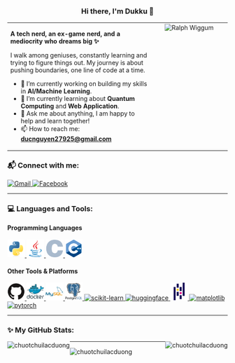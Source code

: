 <div align="center">

### **Hi there, I'm Dukku** 👋

</div>

<table>
  <tr>
    <td valign="top" width="65%">

**A tech nerd, an ex-game nerd, and a mediocrity who dreams big ✨**

<p>I walk among geniuses, constantly learning and trying to figure things out. My journey is about pushing boundaries, one line of code at a time.</p>

- 🔭 I’m currently working on building my skills in **AI/Machine Learning**.
- 🌱 I’m currently learning about **Quantum Computing** and **Web Application**.
- 💬 Ask me about anything, I am happy to help and learn together!
- 📫 How to reach me: **ducnguyen27925@gmail.com**

</td>
<td valign="top" width="35%">

<div align="center">
  <img src="https://media.giphy.com/media/v1.Y2lkPTc5MGI3NjExbjdldzVlZWowZ21jaGZqOXJzNjJsOG53Mzlyc21rNnIxemRncWozeCZlcD12MV9naWZzX3NlYXJjaCZjdD1n/H2u46cKU3VaXht6Iv9/giphy.gif" alt="Ralph Wiggum" />
</div>

</td>
</tr>
</table>

### 📬 Connect with me:

<p align="left">
  <a href="mailto:ducnguyen27925@gmail.com" target="_blank">
    <img src="https://img.shields.io/badge/Gmail-D14836?style=for-the-badge&logo=gmail&logoColor=white" alt="Gmail"/>
  </a>
  <a href="https://www.facebook.com/nguyen.manh.uc.50892/" target="_blank">
    <img src="https://img.shields.io/badge/Facebook-1877F2?style=for-the-badge&logo=facebook&logoColor=white" alt="Facebook"/>
  </a>
</p>

---

### 💻 Languages and Tools:

#### Programming Languages
<p align="left">
  <a href="https://www.python.org" target="_blank"> <img src="https://raw.githubusercontent.com/devicons/devicon/master/icons/python/python-original.svg" alt="python" width="40" height="40"/> </a>
  <a href="https://www.java.com" target="_blank"> <img src="https://raw.githubusercontent.com/devicons/devicon/master/icons/java/java-original.svg" alt="java" width="40" height="40"/> </a>
  <a href="https://www.cprogramming.com/" target="_blank"> <img src="https://raw.githubusercontent.com/devicons/devicon/master/icons/c/c-original.svg" alt="c" width="40" height="40"/> </a>
  <a href="https://www.cplusplus.com/" target="_blank"> <img src="https://raw.githubusercontent.com/devicons/devicon/master/icons/cplusplus/cplusplus-original.svg" alt="cplusplus" width="40" height="40"/> </a>
</p>

#### Other Tools & Platforms
<p align="left">
  <a href="https://github.com/" target="_blank"> <img src="https://raw.githubusercontent.com/devicons/devicon/master/icons/github/github-original.svg" alt="github" width="40" height="40"/> </a>
  <a href="https://www.docker.com/" target="_blank"> <img src="https://raw.githubusercontent.com/devicons/devicon/master/icons/docker/docker-original-wordmark.svg" alt="docker" width="40" height="40"/> </a>
  <a href="https://www.mysql.com/" target="_blank"> <img src="https://raw.githubusercontent.com/devicons/devicon/master/icons/mysql/mysql-original-wordmark.svg" alt="mysql" width="40" height="40"/> </a>
  <a href="https://www.postgresql.org" target="_blank"> <img src="https://raw.githubusercontent.com/devicons/devicon/master/icons/postgresql/postgresql-original-wordmark.svg" alt="postgresql" width="40" height="40"/> </a>
  <a href="https://scikit-learn.org/" target="_blank"> <img src="https://upload.wikimedia.org/wikipedia/commons/thumb/0/05/Scikit_learn_logo_small.svg/512px-Scikit_learn_logo_small.svg.png" alt="scikit-learn" width="40" height="40"/> </a>
  <a href="https://huggingface.co/" target="_blank"> <img src="https://huggingface.co/front/assets/huggingface_logo-noborder.svg" alt="huggingface" width="40" height="40"/> </a>
  <a href="https://pandas.pydata.org/" target="_blank"> <img src="https://raw.githubusercontent.com/devicons/devicon/2ae2a900d2f041da66e950e4d48052658d850630/icons/pandas/pandas-original.svg" alt="pandas" width="40" height="40"/> </a>
  <a href="https://matplotlib.org/" target="_blank"> <img src="https://matplotlib.org/_static/logo2.svg" alt="matplotlib" width="40" height="40"/> </a>
  <a href="https://pytorch.org/" target="_blank"> <img src="https://www.vectorlogo.zone/logos/pytorch/pytorch-icon.svg" alt="pytorch" width="40" height="40"/> </a>
</p>

---

### ✨ My GitHub Stats:

<p align="left">
<img align="right" src="https://github-readme-stats.vercel.app/api?username=chuotchuilacduong&show_icons=true&locale=en&theme=radical&hide_border=true" alt="chuotchuilacduong" />
</p>
<p align="right">
<img align="left" src="https://github-readme-stats.vercel.app/api/top-langs?username=chuotchuilacduong&show_icons=true&locale=en&layout=compact&theme=radical&hide_border=true" alt="chuotchuilacduong" />
</p>

---

<p align="left"> 
  <img src="https://komarev.com/ghpvc/?username=chuotchuilacduong&label=Profile%20views&color=0e75b6&style=flat" alt="chuotchuilacduong" /> 
</p>

